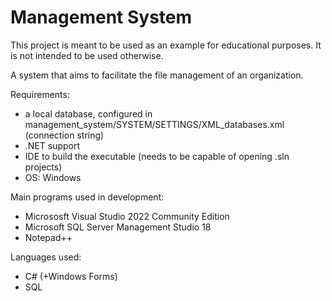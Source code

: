 # Management System
This project is meant to be used as an example for educational purposes. It is not intended to be used otherwise.

A system that aims to facilitate the file management of an organization.

Requirements:
- a local database, configured in management_system/SYSTEM/SETTINGS/XML_databases.xml (connection string)
- .NET support
- IDE to build the executable (needs to be capable of opening .sln projects)
- OS: Windows

Main programs used in development:
- Micrososft Visual Studio 2022 Community Edition
- Microsoft SQL Server Management Studio 18
- Notepad++

Languages used:
- C# (+Windows Forms)
- SQL 
